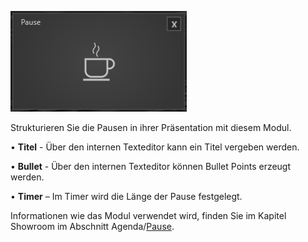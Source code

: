 ![PauseModul](img/Manager/Module/Pause_Module.PNG) 

Strukturieren Sie die Pausen in ihrer Präsentation mit diesem Modul.

•    **Titel** - Über den internen Texteditor kann ein Titel vergeben werden. 



•    **Bullet** -  Über den internen Texteditor können Bullet Points erzeugt werden. 



•    **Timer** – Im Timer wird die Länge der Pause festgelegt.  


Informationen wie das Modul verwendet wird, finden Sie im Kapitel Showroom im Abschnitt Agenda/[Pause](056_agenda/#pause).

